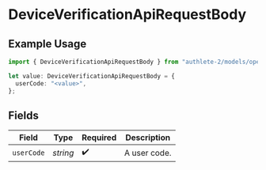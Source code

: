 # DeviceVerificationApiRequestBody

## Example Usage

```typescript
import { DeviceVerificationApiRequestBody } from "authlete-2/models/operations";

let value: DeviceVerificationApiRequestBody = {
  userCode: "<value>",
};
```

## Fields

| Field              | Type               | Required           | Description        |
| ------------------ | ------------------ | ------------------ | ------------------ |
| `userCode`         | *string*           | :heavy_check_mark: | A user code.<br/>  |